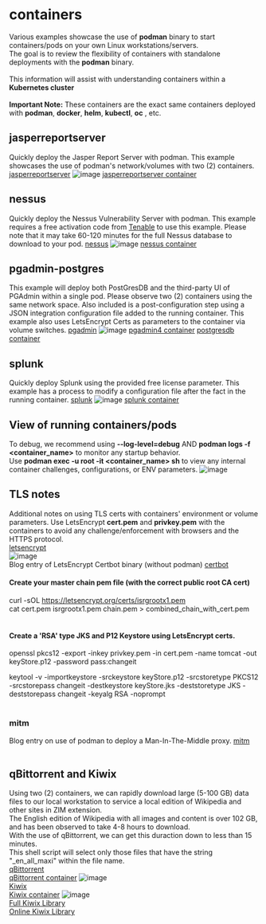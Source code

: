 # containers
Various examples showcase the use of **podman** binary to start containers/pods on your own Linux workstations/servers.<br>
The goal is to review the flexibility of containers with standalone deployments with the **podman** binary.<br><br>
This information will assist with understanding containers within a **Kubernetes cluster** <br><br>
**Important Note:** These containers are the exact same containers deployed with **podman**, **docker**, **helm**, **kubectl**, **oc** , etc.<br>


## jasperreportserver
Quickly deploy the Jasper Report Server with podman.  This example showcases the use of podman's network/volumes with two (2) containers.
[jasperreportserver](jasperreportserver)
![image](https://github.com/anapartner-com/containers2/assets/51460618/7b2af32a-4a14-4eff-b932-f5650da3d571)
[jasperreportserver container](https://hub.docker.com/r/bitnami/jasperreports/tags)


## nessus
Quickly deploy the Nessus Vulnerability Server with podman.  This example requires a free activation code from [Tenable](https://www.tenable.com/products/nessus/nessus-essentials) to use this example. 
Please note that it may take 60-120 minutes for the full Nessus database to download to your pod.
[nessus](nessus)
![image](https://github.com/anapartner-com/containers2/assets/51460618/0dec958b-662a-4662-b6e9-d7156e48bd65)
[nessus container](https://hub.docker.com/r/tenable/nessus/tags)


## pgadmin-postgres
This example will deploy both PostGresDB and the third-party UI of PGAdmin within a single pod.  Please observe two (2) containers using the same network space.  Also included is a post-configuration step using a JSON integration configuration file added to the running container.   This example also uses LetsEncrypt Certs as parameters to the container via volume switches. 
[pgadmin](pgadmin)
![image](https://github.com/anapartner-com/containers/assets/51460618/abf455ac-43dc-400c-988c-6e90b9dfebf1)
[pgadmin4 container](https://hub.docker.com/r/dpage/pgadmin4/tags)
[postgresdb container](https://hub.docker.com/_/postgres/tags)


## splunk
Quickly deploy Splunk using the provided free license parameter.  This example has a process to modify a configuration file after the fact in the running container.
[splunk](splunk)
![image](https://github.com/anapartner-com/containers/assets/51460618/c09d6c35-63f2-4761-b6cb-4ddc32f704fd)
[splunk container](https://hub.docker.com/r/splunk/splunk/tags)


## View of running containers/pods
To debug, we recommend using  **--log-level=debug**    AND   **podman logs -f <container_name>**   to monitor any startup behavior.<br>
Use  **podman exec -u root -it <container_name> sh**    to view any internal container challenges, configurations, or ENV parameters.
![image](https://github.com/anapartner-com/containers/assets/51460618/3fac3b18-4225-4f9e-b830-c4e3616354e8)


## TLS notes
Additional notes on using TLS certs with containers' environment or volume parameters.  Use LetsEncrypt **cert.pem** and  **privkey.pem**  with the containers to avoid any challenge/enforcement with browsers and the HTTPS protocol.<br>
[letsencrypt](https://anapartner.com/2023/11/26/streamlining-with-letsencrypt-wildcard-certificates-and-automated-validation/)<br>
![image](https://github.com/anapartner-com/containers/assets/51460618/17237179-272d-47e5-91eb-277ef782f615)
<br>Blog entry of LetsEncrypt Certbot binary (without podman) [certbot](https://anapartner.com/2023/07/13/lets-encrypt-dns-challenge/)
<br>
#### Create your master chain pem file (with the correct public root CA cert)
curl -sOL https://letsencrypt.org/certs/isrgrootx1.pem<br>
cat cert.pem isrgrootx1.pem chain.pem > combined_chain_with_cert.pem<br>
<br>

#### Create a 'RSA' type JKS and P12 Keystore using LetsEncrypt certs.
openssl pkcs12 -export -inkey privkey.pem  -in  cert.pem -name tomcat -out keyStore.p12 -password pass:changeit<br>

keytool -v -importkeystore -srckeystore  keyStore.p12 -srcstoretype PKCS12 -srcstorepass changeit -destkeystore keyStore.jks -deststoretype JKS -deststorepass changeit -keyalg RSA -noprompt<br>
<br>


### mitm
Blog entry on use of podman to deploy a Man-In-The-Middle proxy.
[mitm](https://anapartner.com/2023/07/13/secure-application-introspection/)
<br>
<br>

## qBittorrent and Kiwix 
Using two (2) containers, we can rapidly download large (5-100 GB) data files to our local workstation to service a local edition of Wikipedia and other sites in ZIM extension.<br>
The English edition of Wikipedia with all images and content is over 102 GB, and has been observed to take 4-8 hours to download. <br>
With the use of qBittorrent, we can get this duraction down to less than 15 minutes. <br>
This shell script will select only those files that have the string "_en_all_maxi" within the file name.<br>
[qBittorrent](qbittorrent)<br>
[qBittorrent container](https://github.com/linuxserver/docker-qbittorrent)
![image](https://github.com/anapartner-com/containers/assets/51460618/64d8306b-8933-47c3-b225-c55c13c386cd)<br>
[Kiwix](kiwix-serve)<br>
[Kiwix container](https://github.com/kiwix/kiwix-tools/tree/main/docker)
![image](https://github.com/anapartner-com/containers/assets/51460618/c0a0a608-58ab-4369-a87a-1eadf6d40cb2)
<br>
[Full Kiwix Library](https://wiki.kiwix.org/wiki/Content_in_all_languages)
<br>
[Online Kiwix Library](https://library.kiwix.org/#lang=eng)

